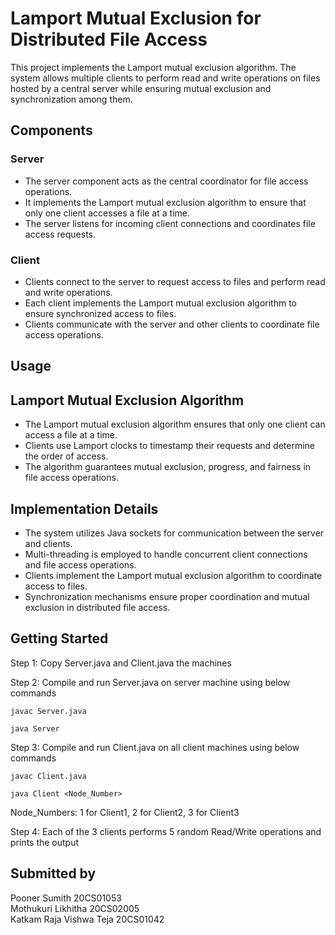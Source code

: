 # Lamport Mutual Exclusion for Distributed File Access

This project implements the Lamport mutual exclusion algorithm. The system allows multiple clients to perform read and write operations on files hosted by a central server while ensuring mutual exclusion and synchronization among them.

## Components

### Server
- The server component acts as the central coordinator for file access operations.
- It implements the Lamport mutual exclusion algorithm to ensure that only one client accesses a file at a time.
- The server listens for incoming client connections and coordinates file access requests.

### Client
- Clients connect to the server to request access to files and perform read and write operations.
- Each client implements the Lamport mutual exclusion algorithm to ensure synchronized access to files.
- Clients communicate with the server and other clients to coordinate file access operations.

## Usage

## Lamport Mutual Exclusion Algorithm
- The Lamport mutual exclusion algorithm ensures that only one client can access a file at a time.
- Clients use Lamport clocks to timestamp their requests and determine the order of access.
- The algorithm guarantees mutual exclusion, progress, and fairness in file access operations.

## Implementation Details
- The system utilizes Java sockets for communication between the server and clients.
- Multi-threading is employed to handle concurrent client connections and file access operations.
- Clients implement the Lamport mutual exclusion algorithm to coordinate access to files.
- Synchronization mechanisms ensure proper coordination and mutual exclusion in distributed file access.

## Getting Started
Step 1: Copy Server.java and Client.java the machines <br />

Step 2: Compile and run Server.java on server machine using below commands <br />

   ```
   javac Server.java 	
   ```
   ```
   java Server
   ```
   
Step 3: Compile and run Client.java on all client machines using below commands <br />
   ```
   javac Client.java 	
   ```
   ```
   java Client <Node_Number>	
   ```
Node_Numbers: 1 for Client1, 2 for Client2, 3 for Client3 <br />
   
Step 4: Each of the 3 clients performs 5 random Read/Write operations and prints the output 

## Submitted by
Pooner Sumith 20CS01053 <br />
Mothukuri Likhitha 20CS02005 <br />
Katkam Raja Vishwa Teja 20CS01042
